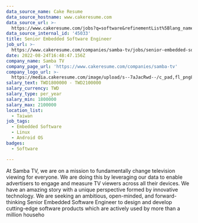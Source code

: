 ```yaml
---
data_source_name: Cake Resume
data_source_hostname: www.cakeresume.com
data_source_url: >-
  https://www.cakeresume.com/jobs?q=software&refinementList%5Blang_name%5D%5B0%5D=English&refinementList%5Bsalary_type%5D=per_year&range%5Bsalary_range%5D%5Bmin%5D=1000000&page=2
data_source_internal_id: '45033'
title: Senior Embedded Software Engineer
job_url: >-
  https://www.cakeresume.com/companies/samba-tv/jobs/senior-embedded-software-engineer-2fc98f
date: 2022-08-24T16:48:47.156Z
company_name: Samba TV
company_page_url: 'https://www.cakeresume.com/companies/samba-tv'
company_logo_url: >-
  https://media.cakeresume.com/image/upload/s--7aJacRwd--/c_pad,fl_png8,h_200,w_200/v1563475522/ddpibvzxl4zr4smegivk.png
salary_text: TWD1800000 - TWD2100000
salary_currency: TWD
salary_type: per_year
salary_min: 1800000
salary_max: 2100000
location_list:
  - Taiwan
job_tags:
  - Embedded Software
  - Linux
  - Android OS
badges:
  - Software

---
```


At Samba TV, we are on a mission to fundamentally change television viewing for everyone. We are doing this by leveraging our data to enable advertisers to engage and measure TV viewers across all their devices. We have an amazing story with a unique perspective formed by innovative technology. We are seeking an ambitious, open-minded, and forward-thinking Senior Embedded Software Engineer to design and develop cutting-edge software products which are actively used by more than a million househo
